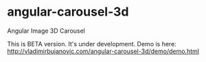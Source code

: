 # angular-carousel-3d
Angular Image 3D Carousel

This is BETA version. It's under development. 
Demo is here: http://vladimirbujanovic.com/angular-carousel-3d/demo/demo.html
